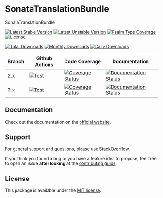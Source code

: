 <!--
DO NOT EDIT THIS FILE!

It's auto-generated by sonata-project/dev-kit package.
-->

# SonataTranslationBundle

SonataTranslationBundle

[![Latest Stable Version](https://poser.pugx.org/sonata-project/translation-bundle/v/stable)](https://packagist.org/packages/sonata-project/translation-bundle)
[![Latest Unstable Version](https://poser.pugx.org/sonata-project/translation-bundle/v/unstable)](https://packagist.org/packages/sonata-project/translation-bundle)
[![Psalm Type Coverage][shepherd_stable_badge]][shepherd_stable_link]
[![License](https://poser.pugx.org/sonata-project/translation-bundle/license)](https://packagist.org/packages/sonata-project/translation-bundle)

[![Total Downloads](https://poser.pugx.org/sonata-project/translation-bundle/downloads)](https://packagist.org/packages/sonata-project/translation-bundle)
[![Monthly Downloads](https://poser.pugx.org/sonata-project/translation-bundle/d/monthly)](https://packagist.org/packages/sonata-project/translation-bundle)
[![Daily Downloads](https://poser.pugx.org/sonata-project/translation-bundle/d/daily)](https://packagist.org/packages/sonata-project/translation-bundle)

Branch | Github Actions | Code Coverage | Documentation |
------ | -------------- | ------------- | ------------- |
2.x | [![Test][test_stable_badge]][test_stable_link] | [![Coverage Status][coverage_stable_badge]][coverage_stable_link] | [![Documentation Status][documentation_stable_badge]][documentation_stable_link] |
3.x | [![Test][test_unstable_badge]][test_unstable_link] | [![Coverage Status][coverage_unstable_badge]][coverage_unstable_link] | [![Documentation Status][documentation_unstable_badge]][documentation_unstable_link] |

## Documentation

Check out the documentation on the [official website](https://docs.sonata-project.org/projects/SonataTranslationBundle).

## Support

For general support and questions, please use [StackOverflow](http://stackoverflow.com/questions/tagged/sonata).

If you think you found a bug or you have a feature idea to propose, feel free to open an issue
**after looking** at the [contributing guide](CONTRIBUTING.md).

## License

This package is available under the [MIT license](LICENSE).

[test_stable_badge]: https://github.com/sonata-project/SonataTranslationBundle/workflows/Test/badge.svg?branch=2.x
[test_stable_link]: https://github.com/sonata-project/SonataTranslationBundle/actions?query=workflow:test+branch:2.x
[test_unstable_badge]: https://github.com/sonata-project/SonataTranslationBundle/workflows/Test/badge.svg?branch=3.x
[test_unstable_link]: https://github.com/sonata-project/SonataTranslationBundle/actions?query=workflow:test+branch:3.x

[coverage_stable_badge]: https://codecov.io/gh/sonata-project/SonataTranslationBundle/branch/2.x/graph/badge.svg
[coverage_stable_link]: https://codecov.io/gh/sonata-project/SonataTranslationBundle/branch/2.x
[coverage_unstable_badge]: https://codecov.io/gh/sonata-project/SonataTranslationBundle/branch/3.x/graph/badge.svg
[coverage_unstable_link]: https://codecov.io/gh/sonata-project/SonataTranslationBundle/branch/3.x
[shepherd_stable_badge]: https://shepherd.dev/github/sonata-project/SonataTranslationBundle/coverage.svg
[shepherd_stable_link]: https://shepherd.dev/github/sonata-project/SonataTranslationBundle

[documentation_stable_badge]: https://readthedocs.org/projects/sonatatranslationbundle/badge/?version=2.x
[documentation_stable_link]: https://docs.sonata-project.org/projects/SonataTranslationBundle/en/2.x/?badge=2.x
[documentation_unstable_badge]: https://readthedocs.org/projects/sonatatranslationbundle/badge/?version=3.x
[documentation_unstable_link]: https://docs.sonata-project.org/projects/SonataTranslationBundle/en/3.x/?badge=3.x
